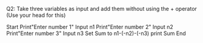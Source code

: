 Q2: Take three variables as input and add them without using the + operator (Use your head for this)

Start
Print"Enter number 1"
Input n1
Print"Enter number 2"
Input n2
Print"Enter number 3"
Input n3
Set Sum to n1-(-n2)-(-n3)
print Sum
End

